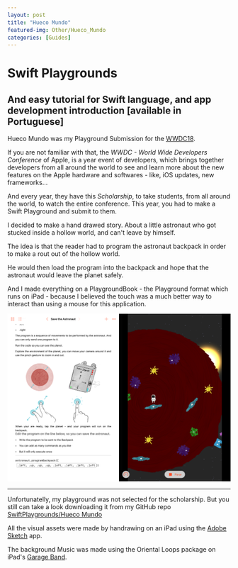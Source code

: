 ```yaml
---
layout: post
title: "Hueco Mundo"
featured-img: Other/Hueco_Mundo
categories: [Guides]
---
```


# Swift Playgrounds
## And easy tutorial for Swift language, and app development introduction [available in Portuguese]

Hueco Mundo was my Playground Submission for the [WWDC18](https://developer.apple.com/wwdc/).

If you are not familiar with that, the *WWDC - World Wide Developers Conference* of Apple, is a year event of developers, which brings together developers from all around the world to see and learn more about the new features on the Apple hardware and softwares - like, iOS updates, new frameworks...

And every year, they have this *Scholarship*, to take students, from all around the world, to watch the entire conference. This year, you had to make a Swift Playground and submit to them.

I decided to make a hand drawed story. About a little astronaut who got stucked inside a hollow world, and can't leave by himself.

The idea is that the reader had to program the astronaut backpack in order to make a rout out of the hollow world.

He would then load the program into the backpack and hope that the astronaut would leave the planet safely.

And I made everything on a PlaygroundBook - the Playground format which runs on iPad - because I believed the touch was a much better way to interact than using a mouse for this application.

![Playground image example](../assets/img/posts/Other/HuecoMundoExample.jpeg)

---
Unfortunatelly, my playground was not selected for the scholarship.
But you still can take a look downloading it from my GitHub repo [SwiftPlaygrounds/Hueco Mundo](https://github.com/giovaninppc/SwiftPlaygrounds/tree/master/Hueco%20Mundo)

All the visual assets were made by handrawing on an iPad using the [Adobe Sketch](https://www.adobe.com/br/products/sketch.html) app.

The background Music was made using the Oriental Loops package on iPad's [Garage Band](https://itunes.apple.com/br/app/garageband/id408709785?mt=8).
